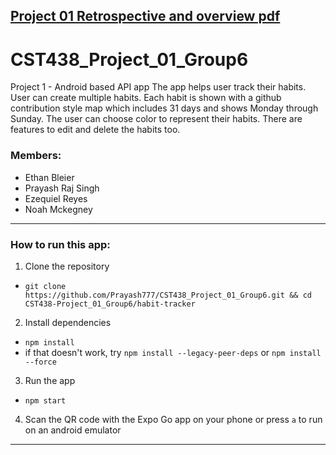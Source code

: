 ## **[Project 01 Retrospective and overview pdf](retrospective.pdf)**

# **CST438_Project_01_Group6**
Project 1 - Android based API app 
The app helps user track their habits. User can create multiple habits. Each habit is shown with a github contribution style map which includes 31 days and shows
Monday through Sunday. The user can choose color to represent their habits. There are features to edit and delete the habits too.
### Members:
- Ethan Bleier
- Prayash Raj Singh
- Ezequiel Reyes
- Noah Mckegney
 
---

### How to run this app:

1. Clone the repository
- `git clone https://github.com/Prayash777/CST438_Project_01_Group6.git && cd CST438-Project_01_Group6/habit-tracker`

2. Install dependencies
- `npm install`
- if that doesn't work, try `npm install --legacy-peer-deps` or `npm install --force`

3. Run the app
- `npm start`

4. Scan the QR code with the Expo Go app on your phone or press `a` to run on an android emulator

---
